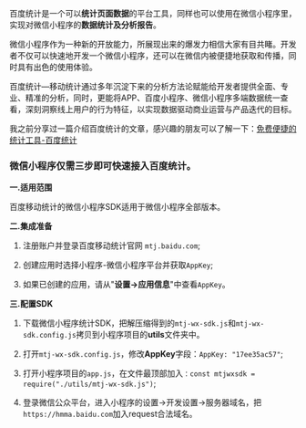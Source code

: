 百度统计是一个可以**统计页面数据**的平台工具，同样也可以使用在微信小程序里，实现对微信小程序的**数据统计及分析报告**。

微信小程序作为一种新的开放能力，所展现出来的爆发力相信大家有目共睹。开发者不仅可以快速地开发一个微信小程序，还可以在微信内被便捷地获取和传播，同时具有出色的使用体验。

百度统计—移动统计通过多年沉淀下来的分析方法论赋能给开发者提供全面、专业、精准的分析，同时，更能将APP、百度小程序、微信小程序多端数据统一查看，深刻洞察线上用户的行为特征，以实现数据驱动商业运营与产品迭代的目标。

我之前分享过一篇介绍百度统计的文章，感兴趣的朋友可以了解一下：[免费便捷的统计工具-百度统计](https://www.jianshu.com/p/45db6f15a954)

### 微信小程序仅需三步即可快速接入百度统计。

**一.适用范围** 

百度移动统计的微信小程序SDK适用于微信小程序全部版本。

**二.集成准备**

1. 注册账户并登录百度移动统计官网 `mtj.baidu.com`;

2. 创建应用时选择小程序-微信小程序平台并获取`AppKey`;

3. 如果已创建的应用，请从"**设置->应用信息**"中查看`AppKey`。


**三.配置SDK**

1. 下载微信小程序统计SDK，把解压缩得到的`mtj-wx-sdk.js`和`mtj-wx-sdk.config.js`拷贝到小程序项目的**utils**文件夹中。

2. 打开`mtj-wx-sdk.config.js`，修改**AppKey**字段：`AppKey: "17ee35ac57"`;

3. 打开小程序项目的`app.js`，在文件最顶部加入`：const mtjwxsdk = require("./utils/mtj-wx-sdk.js")`;

4. 登录微信公众平台，进入小程序的设置->开发设置->服务器域名，把`https://hmma.baidu.com`加入request合法域名。
